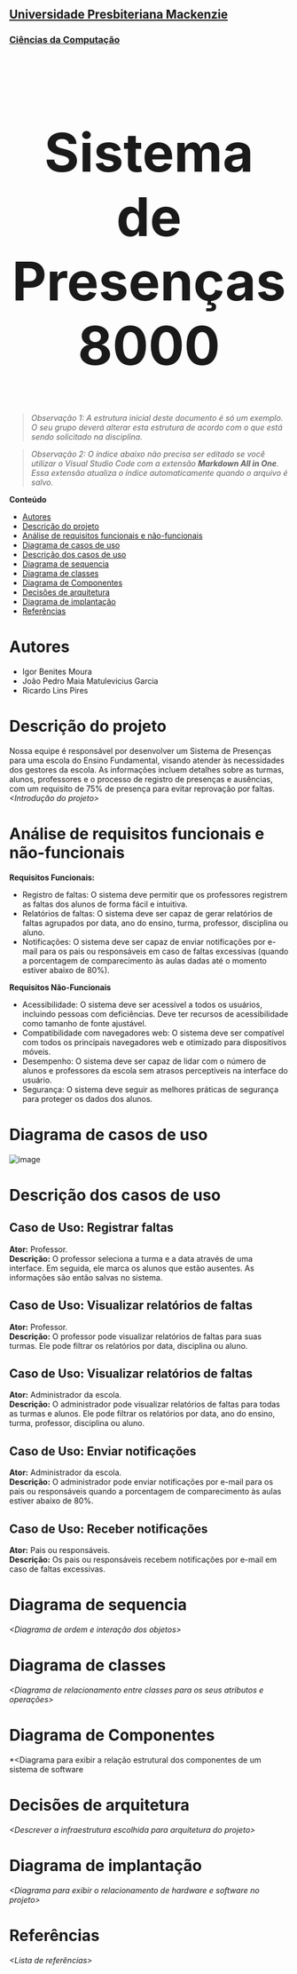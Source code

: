 <h2><a href= "https://www.mackenzie.br">Universidade Presbiteriana Mackenzie</a></h2>
<h3><a href= "https://www.mackenzie.br/graduacao/sao-paulo-higienopolis/ciencia-da-computacao">Ciências da Computação</a></h3>


<font size="+12"><center>
<h1>Sistema de Presenças 8000</h1>
</center></font>

>*Observação 1: A estrutura inicial deste documento é só um exemplo. O seu grupo deverá alterar esta estrutura de acordo com o que está sendo solicitado na disciplina.*

>*Observação 2: O índice abaixo não precisa ser editado se você utilizar o Visual Studio Code com a extensão **Markdown All in One**. Essa extensão atualiza o índice automaticamente quando o arquivo é salvo.*

**Conteúdo**

- [Autores](#autores)
- [Descrição do projeto](#descrição-do-projeto)
- [Análise de requisitos funcionais e não-funcionais](#análise-de-requisitos-funcionais-e-não-funcionais)
- [Diagrama de casos de uso](#diagrama-de-casos-de-uso)
- [Descrição dos casos de uso](#descrição-dos-casos-de-uso)
- [Diagrama de sequencia](#diagrama-de-sequencia)
- [Diagrama de classes](#diagrama-de-classes)
- [Diagrama de Componentes](#diagrama-de-componentes)
- [Decisões de arquitetura](#decisões-de-arquitetura)
- [Diagrama de implantação](#diagrama-de-implantação)
- [Referências](#referências)


# Autores

* Igor Benites Moura
* João Pedro Maia Matulevicius Garcia
* Ricardo Lins Pires

# Descrição do projeto
Nossa equipe é responsável por desenvolver um Sistema de Presenças para uma escola do Ensino Fundamental, visando atender às necessidades dos gestores da escola. As informações incluem detalhes sobre as turmas, alunos, professores e o processo de registro de presenças e ausências, com um requisito de 75% de presença para evitar reprovação por faltas.
*&lt;Introdução do projeto&gt;*

# Análise de requisitos funcionais e não-funcionais
**Requisitos Funcionais:**

* Registro de faltas: O sistema deve permitir que os professores registrem as faltas dos alunos de forma fácil e intuitiva.
* Relatórios de faltas: O sistema deve ser capaz de gerar relatórios de faltas agrupados por data, ano do ensino, turma, professor, disciplina ou aluno.
* Notificações: O sistema deve ser capaz de enviar notificações por e-mail para os pais ou responsáveis em caso de faltas excessivas (quando a porcentagem de comparecimento às aulas dadas até o momento estiver abaixo de 80%).

**Requisitos Não-Funcionais**

* Acessibilidade: O sistema deve ser acessível a todos os usuários, incluindo pessoas com deficiências. Deve ter recursos de acessibilidade como tamanho de fonte ajustável.
* Compatibilidade com navegadores web: O sistema deve ser compatível com todos os principais navegadores web e otimizado para dispositivos móveis.
* Desempenho: O sistema deve ser capaz de lidar com o número de alunos e professores da escola sem atrasos perceptíveis na interface do usuário.
* Segurança: O sistema deve seguir as melhores práticas de segurança para proteger os dados dos alunos.

# Diagrama de casos de uso

![image](https://github.com/Darkyie/UML-Classroom-FCI/assets/88231773/8d347c9f-2bbf-4ffe-88e7-c822a30a9d1d)


# Descrição dos casos de uso

## **Caso de Uso: Registrar faltas**
**Ator:** Professor.
<br>**Descrição:** O professor seleciona a turma e a data através de uma interface. Em seguida, ele marca os alunos que estão ausentes. As informações são então salvas no sistema.<br>

## **Caso de Uso: Visualizar relatórios de faltas**

**Ator:** Professor.
<br>**Descrição:** O professor pode visualizar relatórios de faltas para suas turmas. Ele pode filtrar os relatórios por data, disciplina ou aluno.<br>

 


## **Caso de Uso: Visualizar relatórios de faltas**

**Ator:** Administrador da escola.
<br>**Descrição:** O administrador pode visualizar relatórios de faltas para todas as turmas e alunos. Ele pode filtrar os relatórios por data, ano do ensino, turma, professor, disciplina ou aluno.



## **Caso de Uso: Enviar notificações**

**Ator:** Administrador da escola.
<br>**Descrição:** O administrador pode enviar notificações por e-mail para os pais ou responsáveis quando a porcentagem de comparecimento às aulas estiver abaixo de 80%.



## **Caso de Uso: Receber notificações**

  **Ator:** Pais ou responsáveis.
  <br>**Descrição:** Os pais ou responsáveis recebem notificações por e-mail em caso de faltas excessivas.



# Diagrama de sequencia

*&lt;Diagrama de ordem e interação dos objetos&gt;*

# Diagrama de classes

*&lt;Diagrama de relacionamento entre classes para os seus atributos e operações&gt;*

# Diagrama de Componentes

*&lt;Diagrama para exibir a relação estrutural dos componentes de um sistema de software

# Decisões de arquitetura

*&lt;Descrever a infraestrutura escolhida para arquitetura do projeto&gt;*

# Diagrama de implantação

*&lt;Diagrama para exibir o relacionamento de hardware e software no projeto&gt;*

# Referências

*&lt;Lista de referências&gt;*
